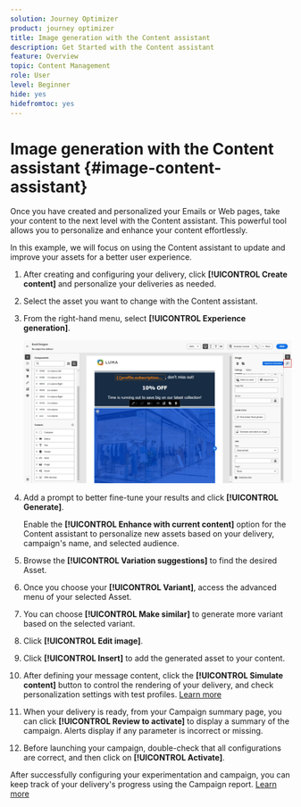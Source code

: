```yaml
---
solution: Journey Optimizer
product: journey optimizer
title: Image generation with the Content assistant
description: Get Started with the Content assistant
feature: Overview
topic: Content Management
role: User
level: Beginner
hide: yes
hidefromtoc: yes
---
```

# Image generation with the Content assistant {#image-content-assistant}

Once you have created and personalized your Emails or Web pages, take your content to the next level with the Content assistant. This powerful tool allows you to personalize and enhance your content effortlessly. 

In this example, we will focus on using the Content assistant to update and improve your assets for a better user experience.

1. After creating and configuring your delivery, click **[!UICONTROL Create content]** and personalize your deliveries as needed.

1. Select the asset you want to change with the Content assistant.

1. From the right-hand menu, select **[!UICONTROL Experience generation]**.

    ![](assets/gen-ai-image-1.png)

1. Add a prompt to better fine-tune your results and click **[!UICONTROL Generate]**.

    Enable the **[!UICONTROL Enhance with current content]** option for the Content assistant to personalize new assets based on your delivery, campaign's name, and selected audience.

1. Browse the **[!UICONTROL Variation suggestions]** to find the desired Asset.

1. Once you choose your **[!UICONTROL Variant]**, access the advanced menu of your selected Asset. 

1. You can choose **[!UICONTROL Make similar]** to generate more variant based on the selected variant.

1. Click **[!UICONTROL Edit image]**.

1. Click **[!UICONTROL Insert]** to add the generated asset to your content.

1. After defining your message content, click the **[!UICONTROL Simulate content]** button to control the rendering of your delivery, and check personalization settings with test profiles. [Learn more](../email/preview.md)

1. When your delivery is ready, from your Campaign summary page, you can click **[!UICONTROL Review to activate]** to display a summary of the campaign. Alerts display if any parameter is incorrect or missing.

1. Before launching your campaign, double-check that all configurations are correct, and then click on **[!UICONTROL Activate]**.

After successfully configuring your experimentation and campaign, you can keep track of your delivery's progress using the Campaign report. [Learn more](../reports/campaign-global-report.md#experimentation-report)
